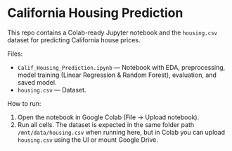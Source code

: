# California Housing Prediction

This repo contains a Colab-ready Jupyter notebook and the `housing.csv` dataset for predicting California house prices.

Files:
- `Calif_Housing_Prediction.ipynb` — Notebook with EDA, preprocessing, model training (Linear Regression & Random Forest), evaluation, and saved model.
- `housing.csv` — Dataset.

How to run:
1. Open the notebook in Google Colab (File → Upload notebook).
2. Run all cells. The dataset is expected in the same folder path `/mnt/data/housing.csv` when running here, but in Colab you can upload `housing.csv` using the UI or mount Google Drive.

